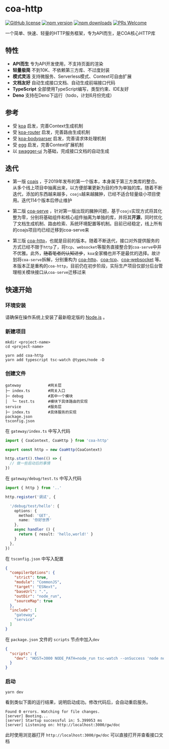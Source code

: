 # coa-http

[![GitHub license](https://img.shields.io/badge/license-MIT-green.svg?style=flat-square)](LICENSE)
[![npm version](https://img.shields.io/npm/v/coa-http.svg?style=flat-square)](https://www.npmjs.org/package/coa-http)
[![npm downloads](https://img.shields.io/npm/dm/coa-http.svg?style=flat-square)](http://npm-stat.com/charts.html?package=coa-http)
[![PRs Welcome](https://img.shields.io/badge/PRs-welcome-brightgreen.svg?style=flat-square)](https://github.com/coajs/coa-http/pulls)

一个简单、快速、轻量的HTTP服务框架，专为API而生，是COA核心HTTP库

## 特性

- **API而生** 专为API开发使用，不支持页面的渲染
- **轻量极简** 不到10K、不依赖第三方库、不过度封装
- **模式灵活** 支持微服务、Serverless模式、Context可自由扩展
- **文档友好** 自动生成接口文档、自动生成前端接口代码
- **TypeScript** 全部使用TypeScript编写，类型约束、IDE友好
- **Deno** 支持在Deno下运行（todo，计划6月份完成）

## 参考

- 受 [koa](https://www.npmjs.com/package/koa) 启发，完善Context生成机制
- 受 [koa-router](https://www.npmjs.com/package/koa-router) 启发，完善路由生成机制
- 受 [koa-bodyparser](https://www.npmjs.com/package/koa-bodyparser) 启发，完善请求体处理机制
- 受 [egg](https://eggjs.org/zh-cn) 启发，完善Context扩展机制
- 以 [swagger-ui](https://swagger.io/tools/swagger-ui) 为基础，完成接口文档的自动生成

## 迭代

- 第一版 [coajs](https://www.npmjs.com/package/coajs) ，于2019年发布的第一个版本，本身属于第三方类库的整合。从多个线上项目中抽离出来，以方便部署更新为目的作为单独的库。随着不断迭代，添加的东西越来越多，`coajs`越来越臃肿，已经不适合轻量级小项目使用。迭代114个版本后停止维护

- 第二版 [coa-serve](https://www.npmjs.com/package/coa-serve) ，针对第一版出现的臃肿问题，基于`coajs`实现方式将其化整为零，分别将基础组件和核心组件抽离为单独的库，并将其**开源**，同时优化了文档生成机制、路由检索、系统环境配置等机制。目前已经稳定，线上所有的coajs项目均已经迁移到coa-serve来

- 第三版 [coa-http](https://www.npmjs.com/package/coa-http)，也就是目前的版本。随着不断迭代，接口对外提供服务的方式已经不限于`http`了，将`tcp`、`websocket`等服务直接整合到`coa-serve`中并不优雅。此外，~~随着笔者的认知进步~~，`koa`全家桶也并不是最优的选择。故计划将`coa-serve`拆解，分别重构为 [coa-http](https://www.npmjs.com/package/coa-http)、[coa-tcp](https://www.npmjs.com/package/coa-tcp)、[coa-websocket](https://www.npmjs.com/package/coa-websocket) 等。本版本正是重构的`coa-http`，目前仍在初步阶段，实际生产项目仅部分后台管理相关模块接口从`coa-serve`迁移过来

## 快速开始

### 环境安装

请确保在操作系统上安装了最新稳定版的 [Node.js](https://nodejs.org) 。

### 新建项目

```shell
mkdir <project-name>
cd <project-name>

yarn add coa-http
yarn add typescript tsc-watch @types/node -D
```

### 创建文件

```shell
gateway            #网关层
├─ index.ts        #网关入口
├─ debug           #其中一个模块
│  └─ test.ts      #模块下具体路由的实现
service            #服务层
├─ index.ts        #具体服务的实现
package.json
tsconfig.json
```

在 `gateway/index.ts` 中写入代码

```typescript
import { CoaContext, CoaHttp } from 'coa-http'

export const http = new CoaHttp(CoaContext)

http.start().then(() => {
  // 做一些启动后的事情
})
```

在 `gateway/debug/test.ts` 中写入代码

```typescript
import { http } from '..'

http.register('调试', {

  '/debug/test/hello': {
    options: {
      method: 'GET',
      name: '你好世界'
    },
    async handler () {
      return { result: 'hello,world!' }
    }
  },
})
```

在 `tsconfig.json` 中写入配置

```json
{
  "compilerOptions": {
    "strict": true,
    "module": "CommonJS",
    "target": "ESNext",
    "baseUrl": ".",
    "outDir": "node_run",
    "sourceMap": true
  },
  "include": [
    "gateway",
    "service"
  ]
}
```

在 `package.json` 文件的 `scripts` 节点中加入`dev`

```json
{
  "scripts": {
    "dev": "HOST=3000 NODE_PATH=node_run tsc-watch --onSuccess 'node node_run/gateway'"
  }
}

```

### 启动

```shell
yarn dev
```

看到类似下面的运行结果，说明启动成功。修改代码后，会自动重启服务。

```text
Found 0 errors. Watching for file changes.
[server] Booting...
[server] Startup successful in: 5.399953 ms
[server] Listening on: http://localhost:3000/gw/doc
```

此时使用浏览器打开 `http://localhost:3000/gw/doc` 可以直接打开并查看接口文档